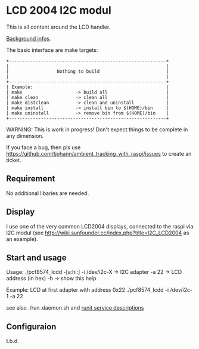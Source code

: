 LCD 2004 I2C modul
==================

This is all content around the LCD handler.

[Background infos](../Documentation/knowledge_base.md).

The basic interface are make targets:

    +-----------------------------------------------------------+
    |                                                           |
    |                  Nothing to build                         |
    |                                                           |
    +-----------------------------------------------------------+
    | Example:                                                  |
    | make                    -> build all                      |
    | make clean              -> clean all                      |
    | make distclean          -> clean and uninstall            |
    | make install            -> install bin to $(HOME)/bin     |
    | make uninstall          -> remove bin from $(HOME)/bin    |
    +-----------------------------------------------------------+

WARNING: This is work in progress! Don't expect things to be complete in any dimension.

If you face a bug, then pls use https://github.com/tjohann/ambient_tracking_with_raspi/issues to create an ticket.


Requirement
-----------

No additional libaries are needed.


Display
-------

I use one of the very common LCD2004 displays, connected to the raspi via I2C modul (see http://wiki.sunfounder.cc/index.php?title=I2C_LCD2004 as an example).


Start and usage
---------------

Usage: ./pcf8574_lcdd -[a:hi:]
       -i /dev/i2c-X -> I2C adapter
       -a 22         -> LCD address (in hex)
       -h            -> show this help

Example: LCD at first adapter with address 0x22
        ./pcf8574_lcdd -i /dev/i2c-1 -a 22


see also ./run_daemon.sh and [runit service descriptions](../etc/README.md)


Configuraion
------------

t.b.d.
